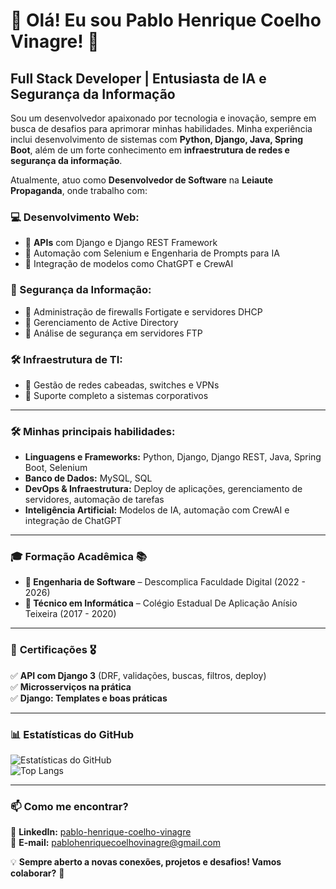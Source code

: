 # 👋 Olá! Eu sou Pablo Henrique Coelho Vinagre! 🚀

## Full Stack Developer | Entusiasta de IA e Segurança da Informação  

Sou um desenvolvedor apaixonado por tecnologia e inovação, sempre em busca de desafios para aprimorar minhas habilidades. Minha experiência inclui desenvolvimento de sistemas com **Python, Django, Java, Spring Boot**, além de um forte conhecimento em **infraestrutura de redes e segurança da informação**.

Atualmente, atuo como **Desenvolvedor de Software** na **Leiaute Propaganda**, onde trabalho com:

### 💻 Desenvolvimento Web:
- 🔹 **APIs** com Django e Django REST Framework  
- 🔹 Automação com Selenium e Engenharia de Prompts para IA  
- 🔹 Integração de modelos como ChatGPT e CrewAI  

### 🔐 Segurança da Informação:
- 🔹 Administração de firewalls Fortigate e servidores DHCP  
- 🔹 Gerenciamento de Active Directory  
- 🔹 Análise de segurança em servidores FTP  

### 🛠️ Infraestrutura de TI:
- 🔹 Gestão de redes cabeadas, switches e VPNs  
- 🔹 Suporte completo a sistemas corporativos  

---

### 🛠 **Minhas principais habilidades:**
- **Linguagens e Frameworks:** Python, Django, Django REST, Java, Spring Boot, Selenium  
- **Banco de Dados:** MySQL, SQL  
- **DevOps & Infraestrutura:** Deploy de aplicações, gerenciamento de servidores, automação de tarefas  
- **Inteligência Artificial:** Modelos de IA, automação com CrewAI e integração de ChatGPT  

---

### 🎓 **Formação Acadêmica** 📚
- **📌 Engenharia de Software** – Descomplica Faculdade Digital (2022 - 2026)  
- **📌 Técnico em Informática** – Colégio Estadual De Aplicação Anísio Teixeira (2017 - 2020)  

---

### 📜 **Certificações** 🎖️
✅ **API com Django 3** (DRF, validações, buscas, filtros, deploy)  
✅ **Microsserviços na prática**  
✅ **Django: Templates e boas práticas**  

---

### 📊 **Estatísticas do GitHub**
![Estatísticas do GitHub](https://github-readme-stats.vercel.app/api?username=SrCoelhoSH&show_icons=true&theme=dark)  
![Top Langs](https://github-readme-stats.vercel.app/api/top-langs/?username=SrCoelhoSH&layout=compact&theme=dark)  

---

### 📫 **Como me encontrar?**
📌 **LinkedIn:** [pablo-henrique-coelho-vinagre](https://www.linkedin.com/in/pablo-henrique-coelho-vinagre-731929199)  
📧 **E-mail:** [pablohenriquecoelhovinagre@gmail.com](mailto:pablohenriquecoelhovinagre@gmail.com)  

💡 **Sempre aberto a novas conexões, projetos e desafios! Vamos colaborar?** 🚀  
